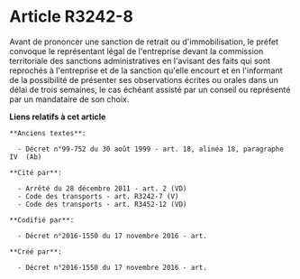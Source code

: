 # Article R3242-8

Avant de prononcer une sanction de retrait ou d'immobilisation, le préfet convoque le représentant légal de l'entreprise
devant la commission territoriale des sanctions administratives en l'avisant des faits qui sont reprochés à l'entreprise et
de la sanction qu'elle encourt et en l'informant de la possibilité de présenter ses observations écrites ou orales dans un
délai de trois semaines, le cas échéant assisté par un conseil ou représenté par un mandataire de son choix.

**Liens relatifs à cet article**

	**Anciens textes**:

	  - Décret n°99-752 du 30 août 1999 - art. 18, alinéa 18, paragraphe IV  (Ab)

	**Cité par**:

	  - Arrêté du 28 décembre 2011 - art. 2 (VD)
	  - Code des transports - art. R3242-7 (V)
	  - Code des transports - art. R3452-12 (VD)

	**Codifié par**:

	  - Décret n°2016-1550 du 17 novembre 2016 - art.

	**Créé par**:

	  - Décret n°2016-1550 du 17 novembre 2016 - art.
